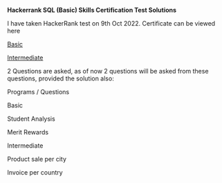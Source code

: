 
**Hackerrank SQL (Basic) Skills Certification Test Solutions**


I have taken HackerRank test on 9th Oct 2022. Certificate can be viewed here

[ Basic ](https://www.hackerrank.com/certificates/1a7c9465683c)

[Intermediate](https://www.hackerrank.com/certificates/2f204316909c)

2 Questions are asked, as of now 2 questions will be asked from these questions, provided the solution also:

Programs / Questions

Basic

Student Analysis

Merit Rewards


Intermediate  

Product sale per city

Invoice per country
